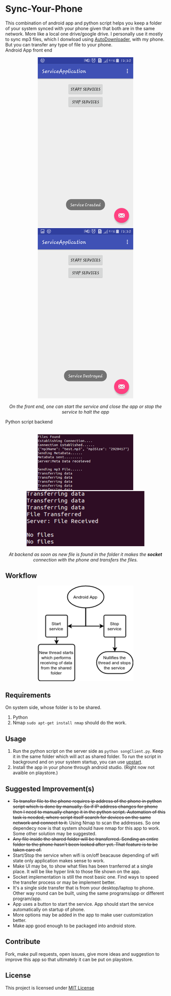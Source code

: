 # Sync-Your-Phone
This combination of android app and python script helps you keep a folder of your system synced with your phone given that both are in the
same network. More like a local one drive/google drive.
I personally use it mostly to sync mp3 files, which I donwload using [AutoDownloader](https://github.com/emkay-git/AutoDownloader),
with my phone. But you can transfer any type of file to your phone.</br>
Android App front end</br>
<p align="center">
<img height="auto" width="300" hspace="30" src="https://github.com/emkay-git/Sync-Your-Phone/blob/master/images/created.jpg"/>
<img height="auto" width="300" hspace="30" src="https://github.com/emkay-git/Sync-Your-Phone/blob/master/images/destroyed.jpg"/>
</p>
<p align="center">
<i>On the front end, one can start the service and close the app or stop the service to halt the app</i>
</p>
Python script backend</br>
<p align="center">
</br>
<img height="auto" width="300" hspace="30" src="https://github.com/emkay-git/Sync-Your-Phone/blob/master/images/script1.png"/>
<img height="auto" width="370" hspace="30" src="https://github.com/emkay-git/Sync-Your-Phone/blob/master/images/script2.png"/>
</p>
<p align="center">
<i>At backend as soon as new file is found in the folder it makes the <b>socket</b> connection with the phone and transfers
the files.</i>
</p>

## Workflow
<p align="center">
<img height="auto" width="300"  src="https://github.com/emkay-git/Sync-Your-Phone/blob/master/images/android.png"/>
</p>

## Requirements
On system side, whose folder is to be shared.
1. Python
2. Nmap `sudo apt-get install nmap` should do the work.

## Usage
1. Run the python script on the server side as `python songClient.py`. Keep it in the same folder which will act as shared folder. To run the script in background and on your system startup, you can use [upstart](https://stackoverflow.com/questions/24518522/run-python-script-at-startup-in-ubuntu).
2. Install the app in your phone through android studio. (Right now not avaible on playstore.)

## Suggested Improvement(s)
* ~~To transfer file to the phone requires ip address of the phone in python script which is done by manually. So if IP address changes for phone then I need to manually change it in the python script. Automation of this task is needed, where script itself search for devices on the same network and connect to it.~~  Using Nmap to scan the addresses. So one dependecy now is that system should have nmap for this app to work. Some other solution may be suggested.
* ~~Any file inside the shared folder will be transferred. Sending an entire folder to the phone hasn't been looked after
yet. That feature is to be taken care of.~~ 
* Start/Stop the service when wifi is on/off beacause depending of wifi state only application makes sense to work.
* Make UI may be, to show what files has been tranferred at a single place. It will be like hyper link to those file shown on the app.
* Socket implementation is still the most basic one. Find ways to speed the transfer process or may be implement better.
* It's a single side transfer that is from your desktop/laptop to phone. Other way round can be built, using the same programs/app or different program/app.
* App uses a button to start the service. App should start the service automatically on startup of phone.
* More options may be added in the app to make user customization better.
* Make app good enough to be packaged into android store.

## Contribute
Fork, make pull requests, open issues, give more ideas and suggestion to improve this app so that ultimately it can be put on playstore.

## License
This project is licensed under [MIT License](https://github.com/emkay-git/Sync-Your-Phone/blob/master/LICENSE)
